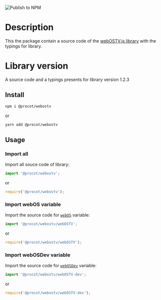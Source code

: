 ![Publish to NPM](https://github.com/procot/webostv/workflows/Publish%20to%20NPM/badge.svg)

# Description

This the package contain a source code of the [webOSTV.js library](http://webostv.developer.lge.com/api/webostvjs/) with the typings for library. 

# Library version

A source code and a typings presents for library version 1.2.3

## Install

```bash
npm i @procot/webostv
```
or
```bash
yarn add @procot/webostv
```

## Usage

### Import all
Import all souce code of library:
```javascript
import '@procot/webostv';
```
or
```javascript
require('@procot/webostv');
```

### Import webOS variable
Import the source code for [`webOS`](http://webostv.developer.lge.com/api/webostvjs/webos/) variable:
```javascript
import '@procot/webostv/webOSTV';
```
or
```javascript
require('@procot/webostv/webOSTV');
```

### Import webOSDev variable
Import the source code for [`webOSDev`](http://webostv.developer.lge.com/api/webostvjs/webosdev/) variable:
```javascript
import '@procot/webostv/webOSTV-dev';
```
or
```javascript
require('@procot/webostv/webOSTV-dev');
```

